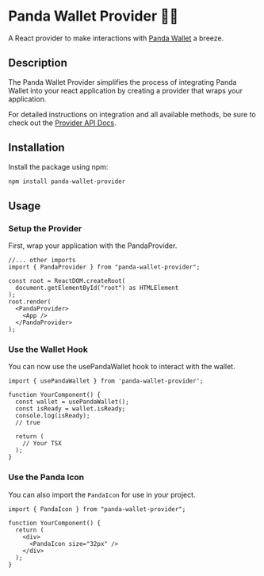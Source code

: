 # Panda Wallet Provider 🐼💼

A React provider to make interactions with [Panda Wallet](https://github.com/Panda-Wallet/panda-wallet) a breeze.

## Description

The Panda Wallet Provider simplifies the process of integrating Panda Wallet into your react application by creating a provider that wraps your application.

For detailed instructions on integration and all available methods, be sure to check out the [Provider API Docs](https://panda-wallet.gitbook.io/provider-api/intro/introduction).

## Installation

Install the package using npm:

```sh
npm install panda-wallet-provider
```

## Usage

### Setup the Provider

First, wrap your application with the PandaProvider.

```tsx
//... other imports
import { PandaProvider } from "panda-wallet-provider";

const root = ReactDOM.createRoot(
  document.getElementById("root") as HTMLElement
);
root.render(
  <PandaProvider>
    <App />
  </PandaProvider>
);
```

### Use the Wallet Hook

You can now use the usePandaWallet hook to interact with the wallet.

```tsx
import { usePandaWallet } from 'panda-wallet-provider';

function YourComponent() {
  const wallet = usePandaWallet();
  const isReady = wallet.isReady;
  console.log(isReady);
  // true

  return (
    // Your TSX
  );
}
```

### Use the Panda Icon

You can also import the `PandaIcon` for use in your project.

```tsx
import { PandaIcon } from "panda-wallet-provider";

function YourComponent() {
  return (
    <div>
      <PandaIcon size="32px" />
    </div>
  );
}
```
